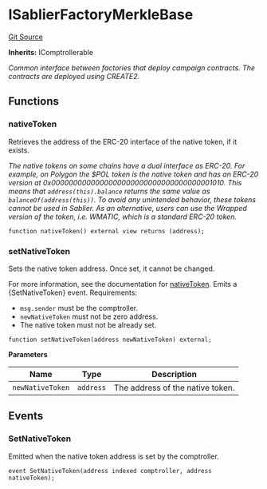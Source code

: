 # ISablierFactoryMerkleBase

[Git Source](https://github.com/sablier-labs/airdrops/blob/077c6b9766ef7693ba9e82a9e001dc0097709c01/src/interfaces/ISablierFactoryMerkleBase.sol)

**Inherits:** IComptrollerable

_Common interface between factories that deploy campaign contracts. The contracts are deployed using CREATE2._

## Functions

### nativeToken

Retrieves the address of the ERC-20 interface of the native token, if it exists.

_The native tokens on some chains have a dual interface as ERC-20. For example, on Polygon the $POL token is the native
token and has an ERC-20 version at 0x0000000000000000000000000000000000001010. This means that `address(this).balance`
returns the same value as `balanceOf(address(this))`. To avoid any unintended behavior, these tokens cannot be used in
Sablier. As an alternative, users can use the Wrapped version of the token, i.e. WMATIC, which is a standard ERC-20
token._

```solidity
function nativeToken() external view returns (address);
```

### setNativeToken

Sets the native token address. Once set, it cannot be changed.

For more information, see the documentation for
[nativeToken](/docs/reference/airdrops/contracts/interfaces/interface.ISablierFactoryMerkleBase.md#nativetoken). Emits a
{SetNativeToken} event. Requirements:

- `msg.sender` must be the comptroller.
- `newNativeToken` must not be zero address.
- The native token must not be already set.

```solidity
function setNativeToken(address newNativeToken) external;
```

**Parameters**

| Name             | Type      | Description                      |
| ---------------- | --------- | -------------------------------- |
| `newNativeToken` | `address` | The address of the native token. |

## Events

### SetNativeToken

Emitted when the native token address is set by the comptroller.

```solidity
event SetNativeToken(address indexed comptroller, address nativeToken);
```
